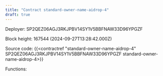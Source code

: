```yaml
---
title: "Contract standard-owner-name-aidrop-4"
draft: true
---
```

Deployer: SP2QEZ06AGJ3RKJPBV14SY1V5BBFNAW33D96YPGZF


 



Block height: 167544 (2024-09-27T13:28:42.000Z)

Source code: {{<contractref "standard-owner-name-aidrop-4" SP2QEZ06AGJ3RKJPBV14SY1V5BBFNAW33D96YPGZF standard-owner-name-aidrop-4>}}

Functions:


